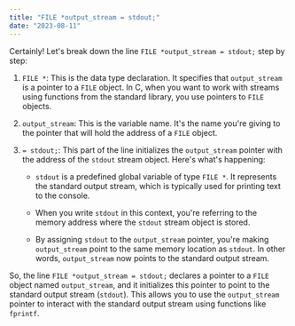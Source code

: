 ```yaml
---
title: "FILE *output_stream = stdout;"
date: "2023-08-11"
---
```


Certainly! Let's break down the line `FILE *output_stream = stdout;` step by step:

1. `FILE *`: This is the data type declaration. It specifies that `output_stream` is a pointer to a `FILE` object. In C, when you want to work with streams using functions from the standard library, you use pointers to `FILE` objects.

2. `output_stream`: This is the variable name. It's the name you're giving to the pointer that will hold the address of a `FILE` object.

3. `= stdout;`: This part of the line initializes the `output_stream` pointer with the address of the `stdout` stream object. Here's what's happening:

   - `stdout` is a predefined global variable of type `FILE *`. It represents the standard output stream, which is typically used for printing text to the console.

   - When you write `stdout` in this context, you're referring to the memory address where the `stdout` stream object is stored.

   - By assigning `stdout` to the `output_stream` pointer, you're making `output_stream` point to the same memory location as `stdout`. In other words, `output_stream` now points to the standard output stream.

So, the line `FILE *output_stream = stdout;` declares a pointer to a `FILE` object named `output_stream`, and it initializes this pointer to point to the standard output stream (`stdout`). This allows you to use the `output_stream` pointer to interact with the standard output stream using functions like `fprintf`.
